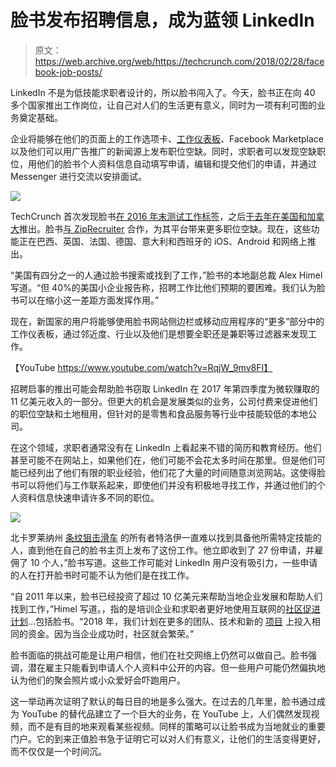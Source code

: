 # 脸书发布招聘信息，成为蓝领 LinkedIn 

> 原文：<https://web.archive.org/web/https://techcrunch.com/2018/02/28/facebook-job-posts/>

LinkedIn 不是为低技能求职者设计的，所以脸书闯入了。今天，脸书正在向 40 多个国家推出工作岗位，让自己对人们的生活更有意义，同时为一项有利可图的业务奠定基础。

企业将能够在他们的页面上的工作选项卡、[工作仪表板](https://web.archive.org/web/20221209034428/https://www.facebook.com/jobs)、Facebook Marketplace 以及他们可以用广告推广的新闻源上发布职位空缺。同时，求职者可以发现空缺职位，用他们的脸书个人资料信息自动填写申请，编辑和提交他们的申请，并通过 Messenger 进行交流以安排面试。

![](img/ba7757bfc1aec196901b1f460031917e.png)

TechCrunch 首次发现脸书[在 2016 年末测试工作标签](https://web.archive.org/web/20221209034428/https://techcrunch.com/2016/11/07/jobbook/)，之后[于去年在美国和加拿大](https://web.archive.org/web/20221209034428/https://techcrunch.com/2017/02/15/facebook-jobs/)推出。脸书[与 ZipRecruiter](https://web.archive.org/web/20221209034428/https://techcrunch.com/2017/09/28/facebook-partners-with-ziprecruiter-and-more-aggregators-as-it-ramps-up-in-jobs/) 合作，为其平台带来更多职位空缺。现在，这些功能正在巴西、英国、法国、德国、意大利和西班牙的 iOS、Android 和网络上推出。

“美国有四分之一的人通过脸书搜索或找到了工作，”脸书的本地副总裁 Alex Himel 写道。“但 40%的美国小企业报告称，招聘工作比他们预期的要困难。我们认为脸书可以在缩小这一差距方面发挥作用。”

现在，新国家的用户将能够使用脸书网站侧边栏或移动应用程序的“更多”部分中的工作仪表板，通过邻近度、行业以及他们是想要全职还是兼职等过滤器来发现工作。

【YouTube https://www.youtube.com/watch?v=RqjW_9mv8FI】

招聘启事的推出可能会帮助脸书窃取 LinkedIn 在 2017 年第四季度为微软赚取的 11 亿美元收入的一部分。但更大的机会是发展类似的业务，公司付费来促进他们的职位空缺和土地租用，但针对的是零售和食品服务等行业中技能较低的本地公司。

在这个领域，求职者通常没有在 LinkedIn 上看起来不错的简历和教育经历。他们甚至可能不在网站上，如果他们在，他们可能不会花太多时间在那里。但是他们可能已经列出了他们有限的职业经验，他们花了大量的时间随意浏览网站。这使得脸书可以将他们与工作联系起来，即使他们并没有积极地寻找工作，并通过他们的个人资料信息快速申请许多不同的职位。

![](img/83763392084b9cb6403f26a49b1e32a9.png)

北卡罗莱纳州 [条纹狙击滑车](https://web.archive.org/web/20221209034428/https://www.facebook.com/StriperSniperTackle/) 的所有者特洛伊一直难以找到具备他所需特定技能的人，直到他在自己的脸书主页上发布了这份工作。他立即收到了 27 份申请，并雇佣了 10 个人，”脸书写道。这些工作可能对 LinkedIn 用户没有吸引力，一些申请的人在打开脸书时可能不认为他们是在找工作。

“自 2011 年以来，脸书已经投资了超过 10 亿美元来帮助当地企业发展和帮助人们找到工作，”Himel 写道。，指的是培训企业和求职者更好地使用互联网的[社区促进计划](https://web.archive.org/web/20221209034428/https://newsroom.fb.com/news/2017/11/facebook-community-boost/)…包括脸书。“2018 年，我们计划在更多的团队、技术和新的 [项目](https://web.archive.org/web/20221209034428/https://newsroom.fb.com/news/2017/11/facebook-community-boost/) 上投入相同的资金。因为当企业成功时，社区就会繁荣。”


脸书面临的挑战可能是让用户相信，他们在社交网络上仍然可以做自己。脸书强调，潜在雇主只能看到申请人个人资料中公开的内容。但一些用户可能仍然偏执地认为他们的聚会照片或小众爱好会吓跑用户。

这一举动再次证明了默认的每日目的地是多么强大。在过去的几年里，脸书通过成为 YouTube 的替代品建立了一个巨大的业务，在 YouTube 上，人们偶然发现视频，而不是有目的地来观看某些视频。同样的策略可以让脸书成为当地就业的重要门户。它的到来正值脸书急于证明它可以对人们有意义，让他们的生活变得更好，而不仅仅是一个时间沉。